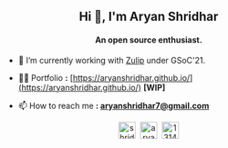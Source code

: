 <h2 align="center">Hi 👋, I'm Aryan Shridhar</h2>
<h4 align="center">An open source enthusiast.</h4>

- 🌱 I’m currently working with [Zulip](https://github.com/zulip/zulip) under GSoC'21.

- 👨‍💻 Portfolio **:** [https://aryanshridhar.github.io/](https://aryanshridhar.github.io/) **[WIP]**

- 📫 How to reach me **: aryanshridhar7@gmail.com**

<p align="center">
<a href="https://twitter.com/shridhararyan" target="blank"><img align="center" src="https://cdn.jsdelivr.net/npm/simple-icons@3.0.1/icons/twitter.svg" alt="shridhararyan" height="30" width="30" /></a>&nbsp;
<a href="https://linkedin.com/in/aryan-shridhar-b3a44b19a" target="blank"><img align="center" src="https://cdn.jsdelivr.net/npm/simple-icons@3.0.1/icons/linkedin.svg" alt="aryan-shridhar-b3a44b19a" height="30" width="30" /></a>&nbsp;
<a href="https://stackoverflow.com/users/13148815" target="blank"><img align="center" src="https://cdn.jsdelivr.net/npm/simple-icons@3.0.1/icons/stackoverflow.svg" alt="13148815" height="30" width="30" /></a>
</p>
